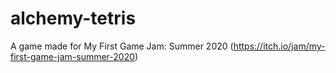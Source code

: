 # alchemy-tetris
A game made for My First Game Jam: Summer 2020 (https://itch.io/jam/my-first-game-jam-summer-2020)
